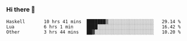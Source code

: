 ### Hi there 👋

<!--
**gustavkrist/gustavkrist** is a ✨ _special_ ✨ repository because its `README.md` (this file) appears on your GitHub profile.

Here are some ideas to get you started:

- 🔭 I’m currently working on ...
- 🌱 I’m currently learning ...
- 👯 I’m looking to collaborate on ...
- 🤔 I’m looking for help with ...
- 💬 Ask me about ...
- 📫 How to reach me: ...
- 😄 Pronouns: ...
- ⚡ Fun fact: ...
-->

<!--START_SECTION:waka-->

```text
Haskell       10 hrs 41 mins  ███████▒░░░░░░░░░░░░░░░░░   29.14 %
Lua           6 hrs 1 min     ████░░░░░░░░░░░░░░░░░░░░░   16.42 %
Other         3 hrs 44 mins   ██▓░░░░░░░░░░░░░░░░░░░░░░   10.20 %
```

<!--END_SECTION:waka-->
